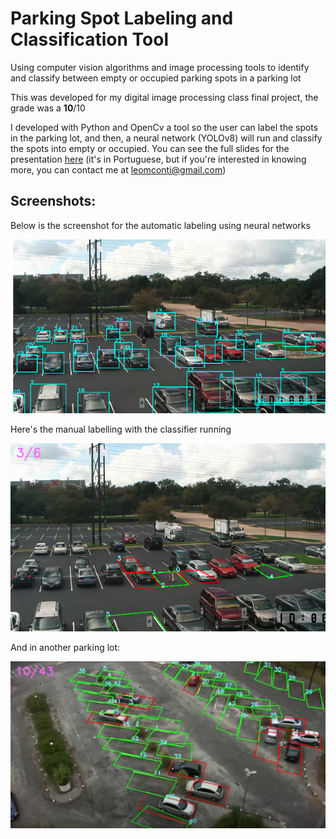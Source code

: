 # Parking Spot Labeling and Classification Tool

Using computer vision algorithms and image processing tools to identify and classify between empty or occupied parking spots in a parking lot

This was developed for my digital image processing class final project, the grade was a **10**/10

I developed with Python and OpenCv a tool so the user can label the spots in the parking lot, and then, a neural network (YOLOv8) will run and classify the spots into empty or occupied.
You can see the full slides for the presentation [here](https://docs.google.com/presentation/d/1ROqLlSL0i8CinPbhkshoKKfHofDw-QMf1JXPLwzKbTI/edit?usp=sharing) (it's in Portuguese, but if you're interested in knowing more, you can contact me at leomconti@gmail.com)

## Screenshots:

Below is the screenshot for the automatic labeling using neural networks

![Screenshot](img/readme2.png)

Here's the manual labelling with the classifier running

![Screenshot](img/readme3.png)

And in another parking lot:

![Screenshot](img/readme1.png)
